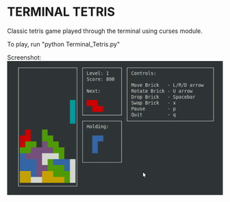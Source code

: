 <h1>TERMINAL TETRIS</h1>

Classic tetris game played through the terminal using curses module.

To play, run "python Terminal_Tetris.py"

Screenshot:
<img src="https://github.com/tpeoples2/Terminal-Tetris/raw/master/tetris_screenshot.png"></img>
